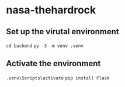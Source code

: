 # nasa-thehardrock

## Set up the virutal environment

`cd backend`
`py -3 -m venv .venv`

## Activate the environment

`.venv\Scripts\activate`
`pip install Flask`

